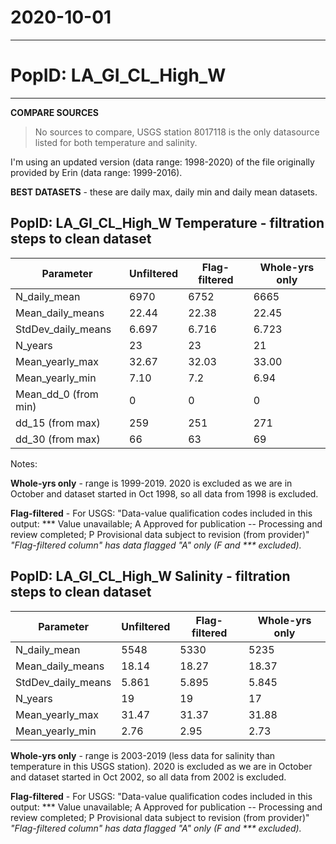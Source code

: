 # 2020-10-01

---

# PopID: LA_GI_CL_High_W
---

**COMPARE SOURCES**

> No sources to compare, USGS station 8017118 is the only datasource listed for both temperature and salinity.

I'm using an updated version (data range: 1998-2020) of the file originally provided by Erin (data range: 1999-2016).

**BEST DATASETS** - these are daily max, daily min and daily mean datasets.

## PopID: LA_GI_CL_High_W Temperature - filtration steps to clean dataset

| Parameter            | Unfiltered | Flag-filtered  | Whole-yrs only |
| ---------------------| ---------- | -------------- | -------------- |
| N_daily_mean         |  6970      |   6752         |  6665          |
| Mean_daily_means     |  22.44     |   22.38        |  22.45         |
| StdDev_daily_means   |  6.697     |   6.716        |  6.723         |
| N_years              |    23      |     23         |  21            |
| Mean_yearly_max      |  32.67     |     32.03      |  33.00         |
| Mean_yearly_min      |  7.10      |      7.2       |  6.94          |
| Mean_dd_0 (from min) |    0       |  0             |   0            |
| dd_15 (from max)     |  259       |     251        |  271           |
| dd_30 (from max)     |    66      |    63          |  69            |

Notes: 

**Whole-yrs only** - range is 1999-2019. 2020 is excluded as we are in October and dataset started in Oct 1998, so all data from 1998 is excluded. 

**Flag-filtered** - For USGS: "Data-value qualification codes included in this output: ***  Value unavailable; A  Approved for publication -- Processing and review completed; P  Provisional data subject to revision (from provider)"
*"Flag-filtered column" has data flagged "A" only (F and *** excluded).*


## PopID: LA_GI_CL_High_W Salinity - filtration steps to clean dataset

| Parameter          | Unfiltered | Flag-filtered     | Whole-yrs only |
| -------------------| ---------- | ----------------- | -------------- |
| N_daily_mean       |  5548      |     5330          |  5235          |
| Mean_daily_means   |   18.14    |      18.27        |  18.37         |
| StdDev_daily_means |   5.861    |       5.895       |  5.845         |
| N_years            |   19       |         19        |  17            |
| Mean_yearly_max    |  31.47     |       31.37       |  31.88         |
| Mean_yearly_min    |    2.76    |        2.95       |   2.73         |


**Whole-yrs only** - range is 2003-2019 (less data for salinity than temperature in this USGS station). 2020 is excluded as we are in October and dataset started in Oct 2002, so all data from 2002 is excluded. 

**Flag-filtered** - For USGS: "Data-value qualification codes included in this output: ***  Value unavailable; A  Approved for publication -- Processing and review completed; P  Provisional data subject to revision (from provider)"
*"Flag-filtered column" has data flagged "A" only (F and *** excluded).*


